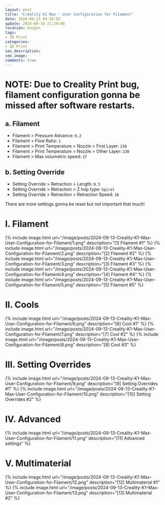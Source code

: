 ```yaml
---
layout: post
title: "Creality K1 Max - User Configuration for Filament"
date: 2024-09-13 04:36:07
update: 2024-09-16 21:29:00
location: Saigon
tags:
- 3D Print
categories:
- 3D Print
seo_description:
seo_image:
comments: true
---
```


# NOTE: Due to Creality Print bug, filament configuration gonna be missed after software restarts.

## a. Filament
- Filament > Pressure Advance: `0.2`
- Filament > Flow Ratio: `1`
- Filament > Print Temperature > Nozzle > First Layer: `230`
- Filament > Print Temperature > Nozzle > Other Layer: `230`
- Filament > Max volumetric speed: `27`

## b. Setting Override
- Setting Override > Retraction > Length: `0.5`
- Setting Override > Retraction > Z hop type: `Spiral`
- Setting Override > Retraction > Retraction Speed: `18`

There are more settings gonna be reset but not important that much!

# I. Filament

{% include image.html url="/image/posts/2024-09-13-Creality-K1-Max-User-Configuration-for-Filament/1.png" description="[1] Filament #1" %}
{% include image.html url="/image/posts/2024-09-13-Creality-K1-Max-User-Configuration-for-Filament/2.png" description="[2] Filament #2" %}
{% include image.html url="/image/posts/2024-09-13-Creality-K1-Max-User-Configuration-for-Filament/3.png" description="[3] Filament #3" %}
{% include image.html url="/image/posts/2024-09-13-Creality-K1-Max-User-Configuration-for-Filament/4.png" description="[4] Filament #4" %}
{% include image.html url="/image/posts/2024-09-13-Creality-K1-Max-User-Configuration-for-Filament/5.png" description="[5] Filament #5" %}

# II. Cools

{% include image.html url="/image/posts/2024-09-13-Creality-K1-Max-User-Configuration-for-Filament/6.png" description="[6] Cool #1" %}
{% include image.html url="/image/posts/2024-09-13-Creality-K1-Max-User-Configuration-for-Filament/7.png" description="[7] Cool #2" %}
{% include image.html url="/image/posts/2024-09-13-Creality-K1-Max-User-Configuration-for-Filament/8.png" description="[8] Cool #3" %}

# III. Setting Overrides
{% include image.html url="/image/posts/2024-09-13-Creality-K1-Max-User-Configuration-for-Filament/9.png"  description="[9]  Setting Overrides #1" %}
{% include image.html url="/image/posts/2024-09-13-Creality-K1-Max-User-Configuration-for-Filament/10.png" description="[10] Setting Overrides #2" %}

# IV. Advanced
{% include image.html url="/image/posts/2024-09-13-Creality-K1-Max-User-Configuration-for-Filament/11.png" description="[11] Advanced settings" %}

# V. Multimaterial
{% include image.html url="/image/posts/2024-09-13-Creality-K1-Max-User-Configuration-for-Filament/12.png" description="[12] Multimaterial #1" %}
{% include image.html url="/image/posts/2024-09-13-Creality-K1-Max-User-Configuration-for-Filament/13.png" description="[13] Multimaterial #2" %}
